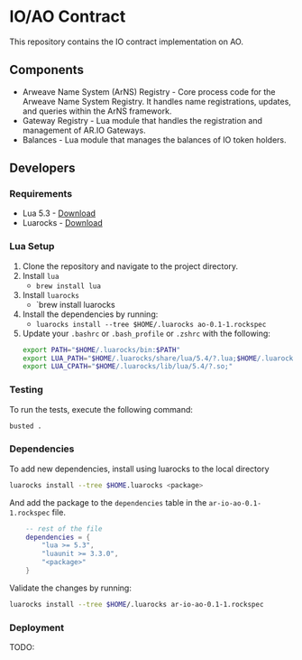 # IO/AO Contract

This repository contains the IO contract implementation on AO.

## Components

- Arweave Name System (ArNS) Registry - Core process code for the Arweave Name System Registry. It handles name registrations, updates, and queries within the ArNS framework.
- Gateway Registry - Lua module that handles the registration and management of AR.IO Gateways.
- Balances - Lua module that manages the balances of IO token holders.

## Developers

### Requirements

- Lua 5.3 - [Download](https://www.lua.org/download.html)
- Luarocks - [Download](https://luarocks.org/)

### Lua Setup

1. Clone the repository and navigate to the project directory.
1. Install `lua`
    - `brew install lua`
1. Install `luarocks`
    - `brew install luarocks
1. Install the dependencies by running:
    - `luarocks install --tree $HOME/.luarocks ao-0.1-1.rockspec`
1. Update your `.bashrc` or `.bash_profile` or `.zshrc` with the following:
    ```sh
    export PATH="$HOME/.luarocks/bin:$PATH"
    export LUA_PATH="$HOME/.luarocks/share/lua/5.4/?.lua;$HOME/.luarocks/share/lua/5.4/?/init.lua;"
    export LUA_CPATH="$HOME/.luarocks/lib/lua/5.4/?.so;"
    ```

### Testing

To run the tests, execute the following command:

```sh
busted .
```

### Dependencies

To add new dependencies, install using luarocks to the local directory

```sh
luarocks install --tree $HOME.luarocks <package>
```

And add the package to the `dependencies` table in the `ar-io-ao-0.1-1.rockspec` file.

```lua
    -- rest of the file
    dependencies = {
        "lua >= 5.3",
        "luaunit >= 3.3.0",
        "<package>"
    }
```

Validate the changes by running:

```sh
luarocks install --tree $HOME/.luarocks ar-io-ao-0.1-1.rockspec
``` 

### Deployment

TODO:
